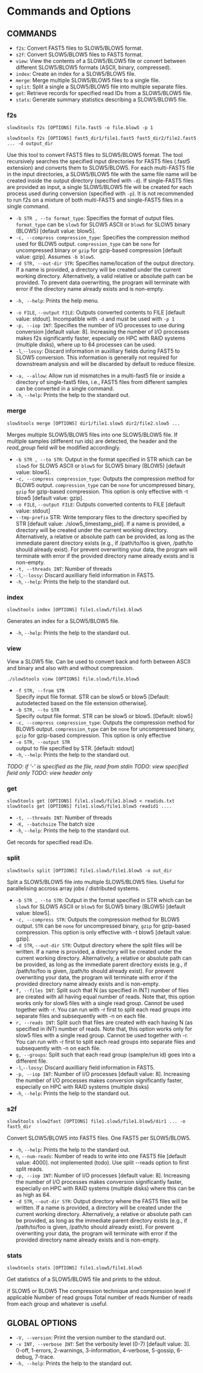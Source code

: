 # Commands and Options

## COMMANDS

* `f2s`:
         Convert FAST5 files to SLOW5/BLOW5 format.
* `s2f`:
         Convert SLOW5/BLOW5 files to FAST5 format.
* `view`:
         View the contents of a SLOW5/BLOW5 file or convert between different SLOW5/BLOW5 formats (ASCII, binary, compressed).
* `index`:
         Create an index for a SLOW5/BLOW5 file.        
* `merge`:
         Merge multiple SLOW5/BLOW5 files to a single file.
* `split`:
         Split a single a SLOW5/BLOW5 file into multiple separate files.
* `get`:
         Retrieve records for specified read IDs from a SLOW5/BLOW5 file.
* `stats`:
         Generate summary statistics describing a SLOW5/BLOW5 file.



### f2s

`slow5tools f2s [OPTIONS] file.fast5 -o file.blow5 -p 1`

`slow5tools f2s [OPTIONS] fast5_dir1/file1.fast5 fast5_dir2/file2.fast5 ... -d output_dir`

Use this tool to convert FAST5 files to SLOW5/BLOW5 format.
The tool recursively searches the specified input directories for FAST5 files (.fast5 extension) and converts them to SLOW5/BLOW5.
For each multi-FAST5 file in the input directories, a SLOW5/BLOW5 file with the same file name will be created inside the output directory (specified with `-d`).
If single-FAST5 files are provided as input, a single SLOW5/BLOW5 file will be created for each process used during conversion (specified with `-p`).
It is not recommended to run f2s on a mixture of both multi-FAST5 and single-FAST5 files in a single command.

*  `-b STR , --to format_type`:
   Specifies the format of output files. `format_type` can be `slow5` for SLOW5 ASCII or `blow5` for SLOW5 binary (BLOW5) [default value: blow5].
*  `-c, --compress compression_type`:
   Specifies the compression method used for BLOW5 output. `compression_type` can be `none` for uncompressed binary or `gzip` for gzip-based compression [default value: gzip]. Assumes `-b blow5`.
*  `-d STR, --out-dir STR`:
   Specifies name/location of the output directory. If a name is provided, a directory will be created under the current working directory. Alternatively, a valid relative or absolute path can be provided. To prevent data overwriting, the program will terminate with error if the directory name already exists and is non-empty.
<!--
*  `-c INT`, `--compress INT`:
   Specifies the compression level of BLOW5 output files (compression levels 1 to 9 as in gzip). Assumes `-b blow5` and `-c gzip`.
-->
*  `-h, --help`:
   Prints the help menu.
<!--
*  `-i FILE`, `--index FILE`
   Create a SLOW5/BLOW5 index for each output file. Assumes `-b blow5`.
-->
*  `-o FILE`, `--output FILE`:
   Outputs converted contents to FILE [default value: stdout]. Incompatible with `-d` and must be used with `-p 1` 
*  `-p, --iop INT`:
    Specifies the number of I/O processes to use during conversion [default value: 8]. Increasing the number of I/O processes makes f2s significantly faster, especially on HPC with RAID systems (multiple disks), where up to 64 processes can be used.
*   `-l`,`--lossy`:
    Discard information in auxilliary fields during FAST5 to SLOW5 conversion. This information is generally not required for downstream analysis and will be discarded by default to reduce filesize.
<!--
*  `--no-merge DIR`:
    Convert each FAST5 file to a separate SLOW5/BLOW5 file and write to the directory specified by DIR. `-o` is ineffective with this option.
*  `--no-recursion`:
    Do not recursively search for FAST5 files in specified directories.
-->
* `-a, --allow`:
   Allow run id mismatches in a multi-fast5 file or inside a directory of single-fast5 files, i.e., FAST5 files from different samples can be converted in a single command.
*  `-h`, `--help`:
   Prints the help to the standard out.

### merge

`slow5tools merge [OPTIONS] dir1/file1.slow5 dir2/file2.slow5 ...`

Merges multiple SLOW5/BLOW5 files into one SLOW5/BLOW5 file. If multiple samples (different run ids) are detected, the header and the *read_group* field will be modified accordingly.

*  `-b STR , --to STR`:
   Output in the format specified in STR which can be `slow5` for SLOW5 ASCII or `blow5` for SLOW5 binary (BLOW5) [default value: blow5].
*  `-c, --compress compression_type`:
   Outputs the compression method for BLOW5 output. `compression_type` can be `none` for uncompressed binary, `gzip` for gzip-based compression. This option is only effective with -t blow5 [default value: gzip].
*  `-o FILE`, `--output FILE`:
   Outputs converted contents to FILE [default value: stdout]
*  `--tmp-prefix` STR:
    Write temporary files to the directory specified by STR [default value: ./slow5_timestamp_pid]. If a name is provided, a directory will be created under the current working directory. Alternatively, a relative or absolute path can be provided, as long as the immediate parent directory exists (e.g., if /path/to/foo is given, /path/to should already exist).  For prevent overwriting your data, the program will terminate with error if the provided directory name already exists and is non-empty.
* `-t, --threads INT`:
   Number of threads
*   `-l`,`--lossy`:
   Discard auxilliary field information in FAST5.
*  `-h`, `--help`:
   Prints the help to the standard out.
   

### index

`slow5tools index [OPTIONS] file1.slow5/file1.blow5`

Generates an index for a SLOW5/BLOW5 file.

*  `-h`, `--help`:
   Prints the help to the standard out.

### view

View a SLOW5 file. Can be used to convert back and forth between ASCII and binary and also with and without compression.

`./slow5tools view [OPTIONS] file.slow5/file.blow5`

*  `-f STR, --from STR`        
      Specify input file format. STR can be slow5 or blow5 [Default: autodetected based on the file extension otherwise].
*  `-b STR, --to STR`          
      Specify output file format. STR can be slow5 or blow5. [Default: slow5]     
*  `-c, --compress compression_type`:
      Outputs the compression method for BLOW5 output. `compression_type` can be `none` for uncompressed binary, `gzip` for gzip-based compression. This option is only effective 
*  `-o STR, --output STR`        
      output to file specified by STR. [default: stdout]
*  `-h`, `--help`:
   Prints the help to the standard out.

*TODO: if '-' is specified as the file, read from stdin*
*TODO: view specified field only*
*TODO: view header only*

### get

`slow5tools get [OPTIONS] file1.slow5/file1.blow5 < readids.txt`
`slow5tools get [OPTIONS] file1.slow5/file1.blow5 readid1 ....`

* `-t, --threads INT`:
   Number of threads
* `-K, --batchsize`
   The batch size
*  `-h`, `--help`:
   Prints the help to the standard out.
   

Get records for specified read IDs.


### split

`slow5tools split [OPTIONS] file1.slow5/file1.blow5 -o out_dir`

Split a SLOW5/BLOW5 file into multiple SLOW5/BLOW5 files. Useful for parallelising accross array jobs / distributed systems.

*  `-b STR , --to STR`:
   Output in the format specified in STR which can be `slow5` for SLOW5 ASCII or `blow5` for SLOW5 binary (BLOW5) [default value: blow5].
*  `-c, --compress STR`:
   Outputs the compression method for BLOW5 output. `STR` can be `none` for uncompressed binary, `gzip` for gzip-based compression. This option is only effective with -t blow5 [default value: gzip].
*  `-d STR`, `--out-dir STR`:
   Output directory where the split files will be written. If a name is provided, a directory will be created under the current working directory. Alternatively, a relative or absolute path can be provided, as long as the immediate parent directory exists (e.g., if /path/to/foo is given, /path/to should already exist).  For prevent overwriting your data, the program will terminate with error if the provided directory name already exists and is non-empty.
*  `f, --files INT`:
   Split such that N (as specified in INT) number of files  are created with all having equal number of reads. Note that, this option works only for slow5 files with a single read group. Cannot be used together with -r. You can run with -r first to split each read groups into separate files and subsequently with -n on each file.
*  `r, --reads INT`:
   Split such that files are created with each having N (as specified in INT) number of reads. Note that, this option works only for slow5 files with a single read group. Cannot be used together with -r. You can run with -r first to split each read groups into separate files and subsequently with -n on each file.
*  `g, --groups`:
   Split such that each read group (sample/run id) goes into a different file. 
*   `-l`,`--lossy`:
    Discard auxilliary field information in FAST5.
*  `-p, --iop INT`:
   Number of I/O processes [default value: 8]. Increasing the number of I/O processes makes conversion significantly faster, especially on HPC with RAID systems (multiple disks)
*  `-h`, `--help`:
   Prints the help to the standard out.
<!--
*  `n, --num-reads INT`:
   Split such that n reads are put onto a single SLOW5/BLOW5 file (based on order they appear in the original file). 
*  `l, --list FILE`:
   Split as per the mappings given in file containing a list of readID and filename pairs.
-->


### s2f

`slow5tools slow2fast [OPTIONS] file1.slow5/file1.blow5/dir1 ... -o fast5_dir`

Convert SLOW5/BLOW5 into FAST5 files. One FAST5 per SLOW5/BLOW5.

*  `-h`, `--help`:
   Prints the help to the standard out.
*  `n`, `--num-reads`:
   Number of reads to write into one FAST5 file [default value: 4000]. not implemented (todo). Use split --reads option to first split reads.
*  `-p, --iop INT`:
   Number of I/O processes [default value: 8]. Increasing the number of I/O processes makes conversion significantly faster, especially on HPC with RAID systems (multiple disks) where this can be as high as 64.
*   `-d STR`, `--out-dir STR`:
   Output directory where the FAST5 files will be written. If a name is provided, a directory will be created under the current working directory. Alternatively, a relative or absolute path can be provided, as long as the immediate parent directory exists (e.g., if /path/to/foo is given, /path/to should already exist).  For prevent overwriting your data, the program will terminate with error if the provided directory name already exists and is non-empty.




### stats

`slow5tools stats [OPTIONS] file1.slow5/file1.blow5`

Get statistics of a SLOW5/BLOW5 file and prints to the stdout.

if SLOW5 or BLOW5
The compression technique and compression level if applicable
Number of read groups
Total number of reads
Number of reads from each group
and whatever is useful.


## GLOBAL OPTIONS

*  `-V, --version`:
    Print the version number to the standard out.
*  `-v INT, --verbose INT`:
    Set the verbosity level (0-7) [default value: 3]. 0-off, 1-errors, 2-warnings, 3-information, 4-verbose, 5-gossip, 6-debug, 7-trace.
*  `-h, --help`:
    Prints the help to the standard out.
